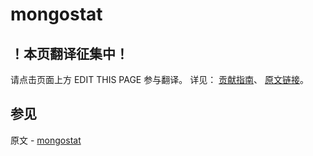 # mongostat

## ！本页翻译征集中！

请点击页面上方 EDIT THIS PAGE 参与翻译。
详见：
[贡献指南]( https://github.com/JinMuInfo/MongoDB-Manual-zh/blob/master/CONTRIBUTING.md )、
[原文链接](  https://docs.mongodb.com/manual/reference/program/mongostat/  )。

## 参见

原文 - [mongostat]( https://docs.mongodb.com/manual/reference/program/mongostat/ )

